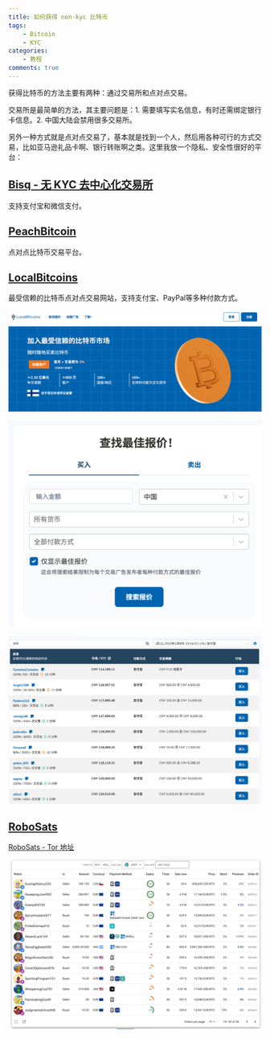 ```yaml
---
title: 如何获得 non-kyc 比特币
tags:
    - Bitcoin
    - KYC
categories:
    - 教程
comments: true
---
```


获得比特币的方法主要有两种：通过交易所和点对点交易。

交易所是最简单的方法，其主要问题是：1. 需要填写实名信息，有时还需绑定银行卡信息。2. 中国大陆会禁用很多交易所。

另外一种方式就是点对点交易了，基本就是找到一个人，然后用各种可行的方式交易，比如亚马逊礼品卡啊、银行转账啊之类。这里我放一个隐私、安全性很好的平台：

## [Bisq - 无 KYC 去中心化交易所](https://bisq.network/getting-started/)

支持支付宝和微信支付。

## [PeachBitcoin](https://peachbitcoin.com/)

点对点比特币交易平台。

## [LocalBitcoins](https://localbitcoins.com/)

最受信赖的比特币点对点交易网站，支持支付宝、PayPal等多种付款方式。

![20230108231253](https://raw.githubusercontent.com/wangzhe3224/pic_repo/master/images/20230108231253.png)

![20230108231400](https://raw.githubusercontent.com/wangzhe3224/pic_repo/master/images/20230108231400.png)

![20230108231446](https://raw.githubusercontent.com/wangzhe3224/pic_repo/master/images/20230108231446.png)

## [RoboSats](https://learn.robosats.com/)

[RoboSats - Tor 地址](http://robosats6tkf3eva7x2voqso3a5wcorsnw34jveyxfqi2fu7oyheasid.onion/offers/)

![RoboSats 交易页面](https://raw.githubusercontent.com/wangzhe3224/pic_repo/master/images/20230108104106.png)